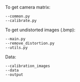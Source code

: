 To get camera matrix:

    --common.py
    --calibrate.py

To get undistorted images (.bmp):

    --main.py
    --remove_distortion.py
    --utils.py

Data:

    --calibration_images
    --data
    --output
